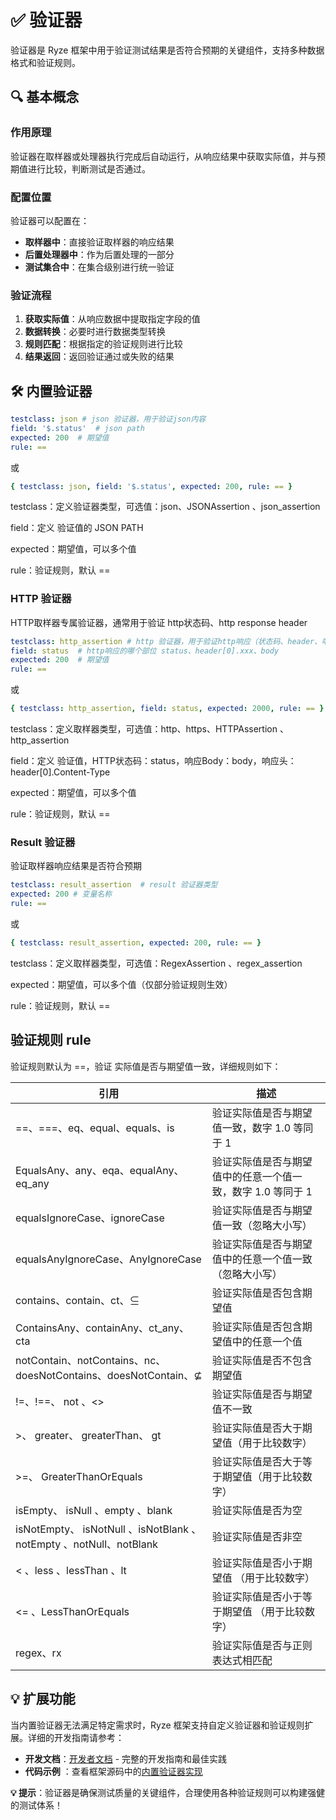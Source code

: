 # ✅ 验证器

验证器是 Ryze 框架中用于验证测试结果是否符合预期的关键组件，支持多种数据格式和验证规则。

## 🔍 基本概念

### 作用原理

验证器在取样器或处理器执行完成后自动运行，从响应结果中获取实际值，并与预期值进行比较，判断测试是否通过。

### 配置位置

验证器可以配置在：

- **取样器中**：直接验证取样器的响应结果
- **后置处理器中**：作为后置处理的一部分
- **测试集合中**：在集合级别进行统一验证

### 验证流程

1. **获取实际值**：从响应数据中提取指定字段的值
2. **数据转换**：必要时进行数据类型转换
3. **规则匹配**：根据指定的验证规则进行比较
4. **结果返回**：返回验证通过或失败的结果

## 🛠️ 内置验证器

```yaml
testclass: json # json 验证器，用于验证json内容
field: '$.status'  # json path
expected: 200  # 期望值
rule: ==
```

或

```yaml
{ testclass: json, field: '$.status', expected: 200, rule: == }
```

testclass：定义验证器类型，可选值：json、JSONAssertion 、json_assertion

field：定义 验证值的 JSON PATH

expected：期望值，可以多个值

rule：验证规则，默认 ==

### HTTP 验证器

HTTP取样器专属验证器，通常用于验证 http状态码、http response header

```yaml
testclass: http_assertion # http 验证器，用于验证http响应（状态码、header、响应消息内容）
field: status  # http响应的哪个部位 status、header[0].xxx、body
expected: 200  # 期望值
rule: ==
```

或

```yaml
{ testclass: http_assertion, field: status, expected: 2000, rule: == }
```

testclass：定义取样器类型，可选值：http、https、HTTPAssertion 、http_assertion

field：定义 验证值，HTTP状态码：status，响应Body：body，响应头：header[0].Content-Type

expected：期望值，可以多个值

rule：验证规则，默认 ==

### Result 验证器

验证取样器响应结果是否符合预期

```yaml
testclass: result_assertion  # result 验证器类型
expected: 200 # 变量名称
rule: ==
```

或

```yaml
{ testclass: result_assertion, expected: 200, rule: == }
```

testclass：定义取样器类型，可选值：RegexAssertion 、regex_assertion

expected：期望值，可以多个值（仅部分验证规则生效）

rule：验证规则，默认 ==

## 验证规则 rule

验证规则默认为 ==，验证 实际值是否与期望值一致，详细规则如下：

| 引用                                                                    | 描述                                |
|-----------------------------------------------------------------------|-----------------------------------|
| ==、===、eq、equal、equals、is                                             | 验证实际值是否与期望值一致，数字 1.0 等同于 1        |
| EqualsAny、any、eqa、equalAny、eq_any                                     | 验证实际值是否与期望值中的任意一个值一致，数字 1.0 等同于 1 |
| equalsIgnoreCase、ignoreCase                                           | 验证实际值是否与期望值一致（忽略大小写）              |
| equalsAnyIgnoreCase、AnyIgnoreCase                                     | 验证实际值是否与期望值中的任意一个值一致（忽略大小写）       |
| contains、contain、ct、⊆                                                 | 验证实际值是否包含期望值                      |
| ContainsAny、containAny、ct_any、cta                                     | 验证实际值是否包含期望值中的任意一个值               |
| notContain、notContains、nc、doesNotContains、doesNotContain、⊈            | 验证实际值是否不包含期望值                     |
| !=、!==、     not     、<>                                               | 验证实际值是否与期望值不一致                    |
| >、   greater、     greaterThan、    gt                                  | 验证实际值是否大于期望值（用于比较数字）              |
| >=、           GreaterThanOrEquals                                     | 验证实际值是否大于等于期望值（用于比较数字）            |
| isEmpty、      isNull        、empty       、blank                       | 验证实际值是否为空                         |
| isNotEmpty、  isNotNull     、isNotBlank    、notEmpty 、notNull、notBlank | 验证实际值是否非空                         |
| <       、less     、lessThan       、lt                                 | 验证实际值是否小于期望值  （用于比较数字）            |
| <=       、LessThanOrEquals                                            | 验证实际值是否小于等于期望值  （用于比较数字）          |
| regex、rx                                                              | 验证实际值是否与正则表达式相匹配                  |

## 💡 扩展功能

当内置验证器无法满足特定需求时，Ryze 框架支持自定义验证器和验证规则扩展。详细的开发指南请参考：

- **开发文档**：[开发者文档](/developer/validator) - 完整的开发指南和最佳实践
- **代码示例**
  ：查看框架源码中的[内置验证器实现](https://github.com/XiaoMiSum/ryze/tree/master/ryze/src/main/resources/META-INF/services/io.github.xiaomisum.ryze.assertion.Assertion)

**💡 提示**：验证器是确保测试质量的关键组件，合理使用各种验证规则可以构建强健的测试体系！